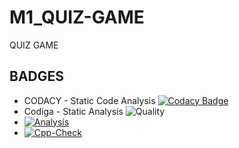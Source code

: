 # M1_QUIZ-GAME
QUIZ GAME
## BADGES
*   CODACY - Static Code Analysis [![Codacy Badge](https://app.codacy.com/project/badge/Grade/36041187fab64464a3ad1ea8462e6324)](https://www.codacy.com/gh/MohamedAkram183/M1_QUIZ-GAME/dashboard?utm_source=github.com&amp;utm_medium=referral&amp;utm_content=MohamedAkram183/M1_QUIZ-GAME&amp;utm_campaign=Badge_Grade)
*   Codiga - Static Analysis ![Quality](https://api.codiga.io/project/32368/score/svg)
*   [![Analysis](https://github.com/MohamedAkram183/M1_QUIZ-GAME/actions/workflows/analysis.yml/badge.svg)](https://github.com/MohamedAkram183/M1_QUIZ-GAME/actions/workflows/analysis.yml)
*   [![Cpp-Check](https://github.com/MohamedAkram183/M1_QUIZ-GAME/actions/workflows/c-cpp.yml/badge.svg)](https://github.com/MohamedAkram183/M1_QUIZ-GAME/actions/workflows/c-cpp.yml)
